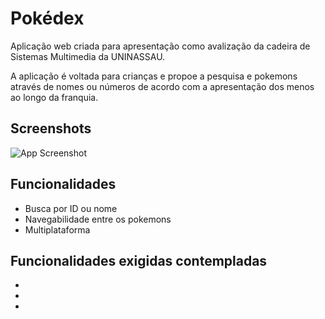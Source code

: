 
# Pokédex

Aplicação web criada para apresentação como avalização da cadeira de Sistemas Multimedia da UNINASSAU.

A aplicação é voltada para crianças e propoe a pesquisa e pokemons através de nomes ou números de acordo com a apresentação dos menos ao longo da franquia.


## Screenshots

![App Screenshot](https://raw.githubusercontent.com/Noltim/Pokedex/develop/Imagens/Captura%20de%20tela%20de%202023-10-17%2017-18-58.png)


## Funcionalidades

- Busca por ID ou nome
- Navegabilidade entre os pokemons
- Multiplataforma


## Funcionalidades exigidas contempladas

- 
- 
- 


